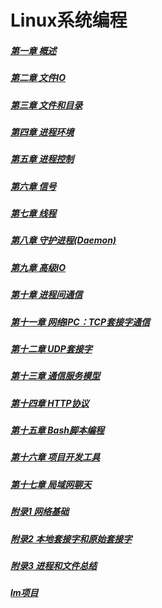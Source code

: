
# Linux系统编程

##### [第一章 概述](C01.html)
##### [第二章 文件IO](C02.html)
##### [第三章 文件和目录](C03.html)
##### [第四章 进程环境](C04.html)
##### [第五章 进程控制](C05.html)
##### [第六章 信号](C06.html)
##### [第七章 线程](C07.html)
##### [第八章 守护进程(Daemon)](C08.html)
##### [第九章 高级IO](C09.html)
##### [第十章 进程间通信](C10.html)
##### [第十一章 网络IPC：TCP套接字通信](C11.html)
##### [第十二章 UDP套接字](C12.html)
##### [第十三章 通信服务模型](C13.html)
##### [第十四章 HTTP协议](C14.html)
##### [第十五章 Bash脚本编程](C15.html)
##### [第十六章 项目开发工具](C16.html)
##### [第十七章 局域网聊天](C17.html)
##### [附录1 网络基础](A01_network.html)
##### [附录2 本地套接字和原始套接字](A02.html)
##### [附录3 进程和文件总结](A03.html)
##### [lm项目](lm.html)

